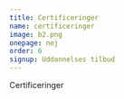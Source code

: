 ```yaml
---
title: Certificeringer
name: certificeringer
image: b2.png
onepage: nej
order: 6
signup: Uddannelses tilbud
---
```


Certificeringer